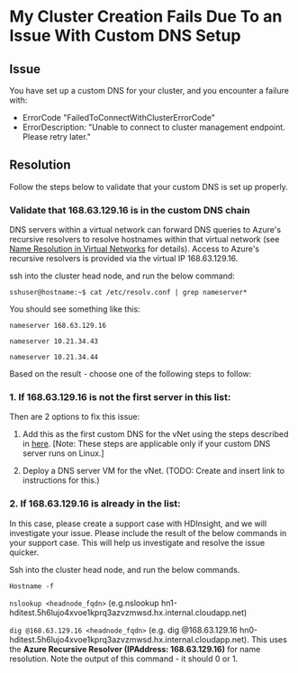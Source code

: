 # My Cluster Creation Fails Due To an Issue With Custom DNS Setup

## Issue
You have set up a custom DNS for your cluster, and you encounter a failure with:
* ErrorCode "FailedToConnectWithClusterErrorCode"
* ErrorDescription: "Unable to connect to cluster management endpoint. Please retry later."

## Resolution
Follow the steps below to validate that your custom DNS is set up properly.

### Validate that 168.63.129.16 is in the custom DNS chain
DNS servers within a virtual network can forward DNS queries to Azure's recursive resolvers to resolve hostnames within that virtual network (see [Name Resolution in Virtual Networks](https://docs.microsoft.com/en-us/azure/virtual-network/virtual-networks-name-resolution-for-vms-and-role-instances#name-resolution-using-your-own-dns-server) for details). Access to Azure's recursive resolvers is provided via the virtual IP 168.63.129.16.

ssh into the cluster head node, and run the below command:

`sshuser@hostname:~$ cat /etc/resolv.conf | grep nameserver*`

You should see something like this:

`nameserver 168.63.129.16`

`nameserver 10.21.34.43`

`nameserver 10.21.34.44`

Based on the result - choose one of the following steps to follow:

### 1. If 168.63.129.16 is not the first server in this list:

  Then are 2 options to fix this issue:

  1. Add this as the first custom DNS for the vNet using the steps described in [here](https://docs.microsoft.com/en-us/azure/hdinsight/hdinsight-extend-hadoop-virtual-network#example-dns). [Note: These steps are applicable only if your custom DNS server runs on Linux.]

  1. Deploy a DNS server VM for the vNet. (TODO: Create and insert link to instructions for this.)


### 2. If 168.63.129.16 is already in the list:

  In this case, please create a support case with HDInsight, and we will investigate your issue. Please include the result of the below commands in your support case. This will help us investigate and resolve the issue quicker.

  Ssh into the cluster head node, and run the below commands.

  `Hostname -f`

  `nslookup <headnode_fqdn>` (e.g.nslookup hn1-hditest.5h6lujo4xvoe1kprq3azvzmwsd.hx.internal.cloudapp.net)

  `dig @168.63.129.16 <headnode_fqdn>` (e.g. dig @168.63.129.16 hn0-hditest.5h6lujo4xvoe1kprq3azvzmwsd.hx.internal.cloudapp.net). This uses the **Azure Recursive Resolver (IPAddress: 168.63.129.16)** for name resolution. Note the output of this command - it should 0 or 1.

